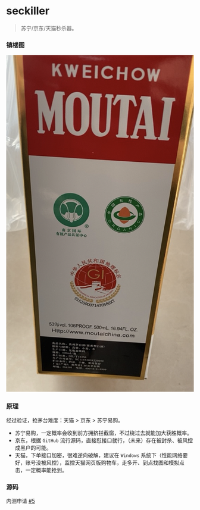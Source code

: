 # seckiller

> 苏宁/京东/天猫秒杀器。

### 镇楼图

![maotai_wine_image](image.png)

### 原理

经过验证，抢茅台难度：天猫 > 京东 > 苏宁易购。

- 苏宁易购，一定概率会收到前方拥挤拦截窗，不过绕过去就能加大获胜概率。
- 京东，根据 `GitHub` 流行源码，直接怼接口就行，（未来）存在被封杀、被风控成黑户的可能。
- 天猫，下单接口加密，很难逆向破解，建议在 `Windows` 系统下（性能网络要好，账号没被风控），监控天猫网页版购物车，走多开、到点找图和模拟点击，一定概率能抢到。

### 源码

内测申请 [#5](https://github.com/ycrao/seckiller/issues/5)


